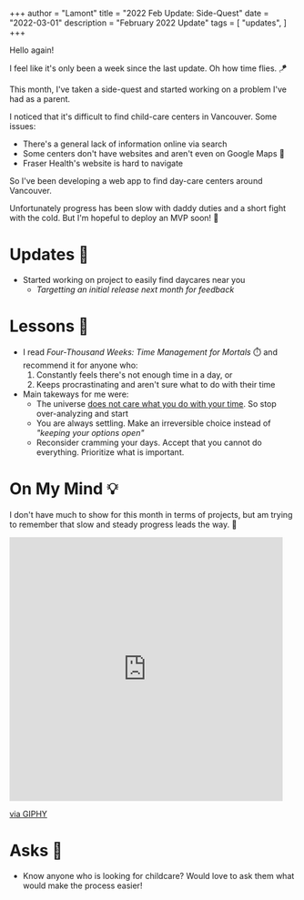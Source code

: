 +++
author = "Lamont"
title = "2022 Feb Update: Side-Quest"
date = "2022-03-01"
description = "February 2022 Update"
tags = [
    "updates",
]
+++

Hello again!

I feel like it's only been a week since the last update. Oh how time flies. 🪁

This month, I've taken a side-quest and started working on a problem I've had as a parent.

I noticed that it's difficult to find child-care centers in Vancouver. Some issues:
* There's a general lack of information online via search
* Some centers don't have websites and aren't even on Google Maps 📍
* Fraser Health's website is hard to navigate

So I've been developing a web app to find day-care centers around Vancouver. 

Unfortunately progress has been slow with daddy duties and a short fight with the cold. But I'm hopeful to deploy an MVP soon! 🤞


# Updates 📘
* Started working on project to easily find daycares near you
    * _Targetting an initial release next month for feedback_

# Lessons 📝
* I read _Four-Thousand Weeks: Time Management for Mortals_ ⏱️  and recommend it for anyone who:
    1. Constantly feels there's not enough time in a day, or
    2. Keeps procrastinating and aren't sure what to do with their time
* Main takeways for me were:
    * The universe [does not care what you do with your time](https://tim.blog/2021/12/15/the-liberation-of-cosmic-insignificance-therapy/). So stop over-analyzing and start
    * You are always settling. Make an irreversible choice instead of _"keeping your options open"_
    * Reconsider cramming your days. Accept that you cannot do everything. Prioritize what is important.

# On My Mind 💡
I don't have much to show for this month in terms of projects, but am trying to remember that slow and steady progress leads the way. 🐢
<iframe src="https://giphy.com/embed/2tMYOWRjFHveuOB6jg" width="480" height="464" frameBorder="0" class="giphy-embed" allowFullScreen></iframe><p><a href="https://giphy.com/gifs/adventure-well-done-progress-2tMYOWRjFHveuOB6jg">via GIPHY</a></p>


# Asks 🙇
* Know anyone who is looking for childcare? Would love to ask them what would make the process easier!
